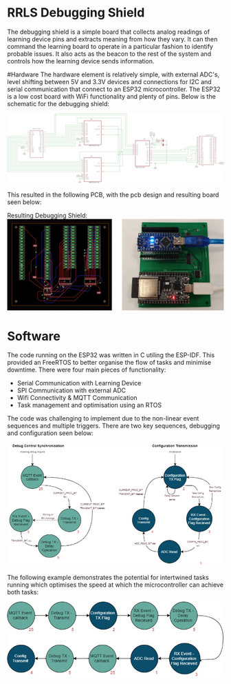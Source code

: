 # RRLS Debugging Shield

The debugging shield is a simple board that collects analog readings of learning device pins and extracts meaning from how they vary. It can then command the learning board to operate in a particular fashion to identify probable issues. It also acts as the beacon to the rest of the system and controls how the learning device sends information. 


#Hardware
The hardware element is relatively simple, with external ADC's, level shifting between 5V and 3.3V devices and connections for I2C and serial communication that connect to an ESP32 microcontroller. The ESP32 is a low cost board with WiFi functionality and plenty of pins. Below is the schematic for the debugging shield:

![Debugging Shield Schematic](https://raw.githubusercontent.com/swithers19/RRLS-Debugging-Shield/master/docs/hardware/Board-Schematic.png)

This resulted in the following PCB, with the pcb design and resulting board seen below:

Resulting Debugging Shield:
![PCB Design and Board](https://raw.githubusercontent.com/swithers19/RRLS-Debugging-Shield/master/docs/hardware/PCB-Board.png)


# Software
The code running on the ESP32 was written in C utiling the ESP-IDF. This provided an FreeRTOS to better organise the flow of tasks and minimise downtime. There were four main pieces of functionality:
- Serial Communication with Learning Device
- SPI Communication with external ADC
- Wifi Connectivity & MQTT Communication
- Task management and optimisation using an RTOS

The code was challenging to implement due to the non-linear event sequences and multiple triggers. There are two key sequences, debugging and configuration seen below:

![Task Scheduling](https://raw.githubusercontent.com/swithers19/RRLS-Debugging-Shield/master/docs/software/Task-Scheduling-and-Transition.jpg)

The following example demonstrates the potential for intertwined tasks running which optimises the speed at which the microcontroller can achieve both tasks:

![Task Scheduling example](https://raw.githubusercontent.com/swithers19/RRLS-Debugging-Shield/master/docs/software/Task-Scheduling-and-Transition-Example.jpg)